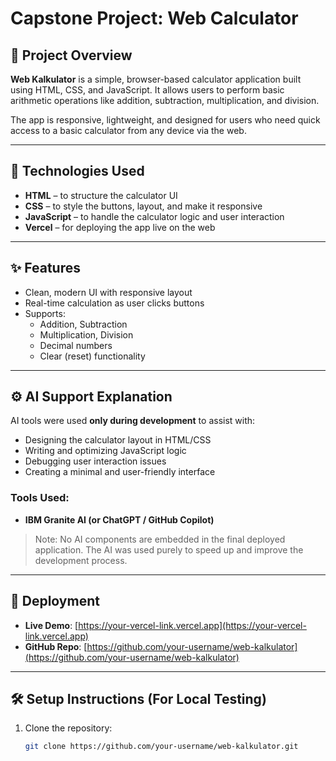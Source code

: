 # Capstone Project: Web Calculator

## 📌 Project Overview

**Web Kalkulator** is a simple, browser-based calculator application built using HTML, CSS, and JavaScript. It allows users to perform basic arithmetic operations like addition, subtraction, multiplication, and division.

The app is responsive, lightweight, and designed for users who need quick access to a basic calculator from any device via the web.

---

## 🧰 Technologies Used

- **HTML** – to structure the calculator UI
- **CSS** – to style the buttons, layout, and make it responsive
- **JavaScript** – to handle the calculator logic and user interaction
- **Vercel** – for deploying the app live on the web

---

## ✨ Features

- Clean, modern UI with responsive layout
- Real-time calculation as user clicks buttons
- Supports:
  - Addition, Subtraction
  - Multiplication, Division
  - Decimal numbers
  - Clear (reset) functionality

---

## ⚙️ AI Support Explanation

AI tools were used **only during development** to assist with:

- Designing the calculator layout in HTML/CSS
- Writing and optimizing JavaScript logic
- Debugging user interaction issues
- Creating a minimal and user-friendly interface

### Tools Used:
- **IBM Granite AI (or ChatGPT / GitHub Copilot)**

> Note: No AI components are embedded in the final deployed application. The AI was used purely to speed up and improve the development process.

---

## 🚀 Deployment

- **Live Demo**: [https://your-vercel-link.vercel.app](https://your-vercel-link.vercel.app)
- **GitHub Repo**: [https://github.com/your-username/web-kalkulator](https://github.com/your-username/web-kalkulator)

---

## 🛠️ Setup Instructions (For Local Testing)

1. Clone the repository:
   ```bash
   git clone https://github.com/your-username/web-kalkulator.git
